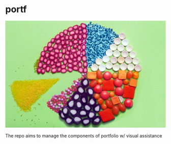 # portf
![png](assets/teaser.jpg)

The repo aims to manage the components of portfolio w/ visual assistance